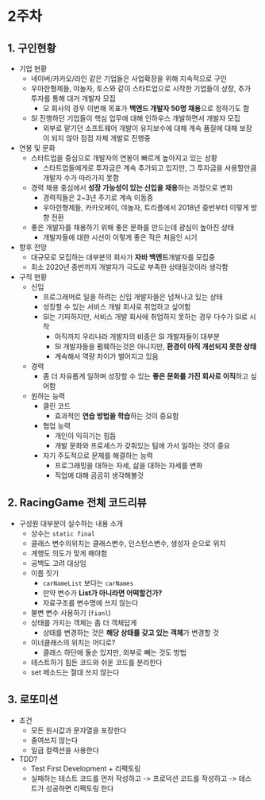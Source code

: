 # 2주차

## 1. 구인현황

* 기업 현황
  * 네이버/카카오/라인 같은 기업들은 사업확장을 위해 지속적으로 구인
  * 우아한형제들, 야놀자, 토스와 같이 스타트업으로 시작한 기업들이 상장, 추가 투자를 통해 대거 개발자 모집
    * 모 회사의 경우 이번해 목표가 **백엔드 개발자 50명 채용**으로 정하기도 함
  * SI 진행하던 기업들이 핵심 업무에 대해 인하우스 개발하면서 개발자 모집
    * 외부로 맡기던 소프트웨어 개발이 유지보수에 대해 계속 품질에 대해 보장이 되지 않아 점점 자체 개발로 진행중
* 연봉 및 문화
  * 스타트업을 중심으로 개발자의 연봉이 빠르게 높아지고 있는 상황
    * 스타트업들에게로 투자금은 계속 추가되고 있지만, 그 투자금을 사용할만큼 개발자 수가 따라가지 못함
  * 경력 채용 중심에서 **성장 가능성이 있는 신입을 채용**하는 과정으로 변화
    * 경력직들은 2~3년 주기로 계속 이동중
    * 우아한형제들, 카카오페이, 야놀자, 트리플에서 2018년 중반부터 이렇게 방향 전환
  * 좋은 개발자를 채용하기 위해 좋은 문화를 만드는데 광심이 높아진 상태
    * 개발자들에 대한 시선이 이렇게 좋은 적은 처음인 시기
* 향후 전망
  * 대규모로 모집하는 대부분의 회사가 **자바 백엔드**개발자를 모집중
  * 최소 2020년 중반까지 개발자가 극도로 부족한 상태일것이라 생각함
* 구직 현황
  * 신입
    * 프로그래머로 일을 하려는 신입 개발자들은 넘쳐나고 있는 상태
    * 성장할 수 있는 서비스 개발 회사로 취업하고 싶어함
    * SI는 기피하지만, 서비스 개발 회사에 취업하지 못하는 경우 다수가 SI로 시작
      * 아직까지 우리나라 개발자의 비중은 SI 개발자들이 대부분
      * SI 개발자들을 펌훼하는것은 아니지만, **환경이 아직 개선되지 못한 상태**
      * 계속해서 역량 차이가 벌어지고 있음
  * 경력
    * 좀 더 자유롭게 일하며 성장할 수 있는 **좋은 문화를 가진 회사로 이직**하고 싶어함
  * 원하는 능력
    * 클린 코드
      * 효과적인 **연습 방법을 학습**하는 것이 중요함
    * 협업 능력
      * 개인이 익히기는 힘듬
      * 개발 문화와 프로세스가 갖춰있는 팀에 가서 일하는 것이 중요
    * 자기 주도적으로 문제를 해결하는 능력
      * 프로그래밍을 대하는 자세, 삶을 대하는 자세를 변화
      * 직업에 대해 곰곰히 생각해볼것

## 2. RacingGame 전체 코드리뷰

* 구성원 대부분이 실수하는 내용 소개
    * 상수는 ```static final```
    * 클래스 변수의위치는 클래스변수, 인스턴스변수, 생성자 순으로 위치
    * 계행도 의도가 맞게 해야함
    * 공백도 고려 대상임
    * 이름 짓기
        * ```carNameList``` 보다는 ```carNames```
      * 만약 변수가 **List가 아니라면 어떡할건가?**
      * 자료구조를 변수명에 쓰지 않는다
    * 불변 변수 사용하기 (```fianl```)
    * 상태를 가지는 객체는 좀 더 객체답게
        * 상태를 변경하는 것은 **해당 상태를 갖고 있는 객체**가 변경할 것
    * 이너클래스의 위치는 어디로?
        * 클래스 하단에 둘순 있지만, 외부로 빼는 것도 방법
    * 테스트하기 힘든 코드와 쉬운 코드를 분리한다
    * set 메소드는 절대 쓰지 않는다

## 3. 로또미션

* 조건
    * 모든 원시값과 문자열을 포장한다
    * 줄여쓰지 않는다
    * 일급 컬렉션을 사용한다
* TDD?
    * Test First Development + 리팩토링
    * 실패하는 테스트 코드를 먼저 작성하고 -> 프로덕션 코드를 작성하고 -> 테스트가 성공하면 리팩토링 한다
    
